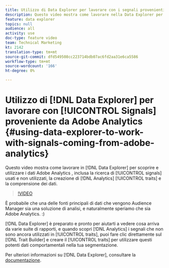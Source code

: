 ```yaml
---
title: Utilizzo di Data Explorer per lavorare con i segnali provenienti da  Adobe Analytics
description: Questo video mostra come lavorare nella Data Explorer per scoprire e usare i dati Adobe Analytics , inclusa la ricerca di segnali usati e non utilizzati, la creazione di caratteristiche di Analytics e la comprensione dei dati.
feature: data explorer
topics: null
audience: all
activity: use
doc-type: feature video
team: Technical Marketing
kt: 2142
translation-type: tm+mt
source-git-commit: dfd549508cc223714bdb07ac6fd2aa31e6ca5586
workflow-type: tm+mt
source-wordcount: '166'
ht-degree: 0%

---
```



# Utilizzo di [!DNL Data Explorer] per lavorare con [!UICONTROL Signals] proveniente da  Adobe Analytics {#using-data-explorer-to-work-with-signals-coming-from-adobe-analytics}

Questo video mostra come lavorare in [!DNL Data Explorer] per scoprire e utilizzare i dati Adobe Analytics , inclusa la ricerca di [!UICONTROL signals] usati e non utilizzati, la creazione di [!DNL Analytics] [!UICONTROL traits] e la comprensione dei dati.

>[!VIDEO](https://video.tv.adobe.com/v/25150/?quality=12)

È probabile che una delle fonti principali di dati che vengono  Audience Manager sia una soluzione di analisi, e naturalmente speriamo che sia  Adobe Analytics. :)

[!DNL Data Explorer] è preparato e pronto per aiutarti a vedere cosa arriva da varie suite di rapporti, e quando scopri  [!DNL Analytics] i segnali che non sono ancora utilizzati in  [!UICONTROL traits], puoi fare clic direttamente sul  [!DNL Trait Builder] e creare il  [!UICONTROL traits] per utilizzare questi potenti dati comportamentali nella tua segmentazione.

Per ulteriori informazioni su [!DNL Data Explorer], consultare la [documentazione](https://experiencecloud.adobe.com/resources/help/en_US/aam/data-explorer.html).